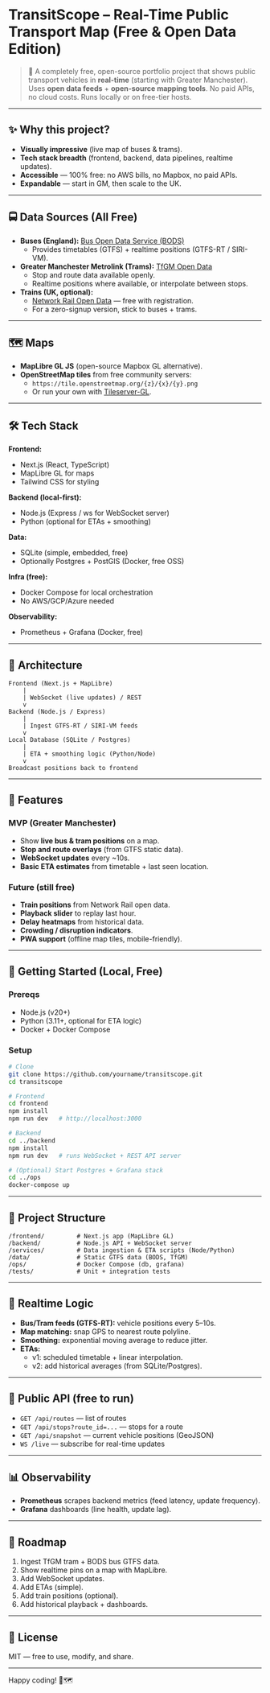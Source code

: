 # TransitScope – Real-Time Public Transport Map (Free & Open Data Edition)

> 🚉 A completely free, open-source portfolio project that shows public transport vehicles in **real-time** (starting with Greater Manchester).  
> Uses **open data feeds** + **open-source mapping tools**. No paid APIs, no cloud costs. Runs locally or on free-tier hosts.

---

## ✨ Why this project?
- **Visually impressive** (live map of buses & trams).  
- **Tech stack breadth** (frontend, backend, data pipelines, realtime updates).  
- **Accessible** — 100% free: no AWS bills, no Mapbox, no paid APIs.  
- **Expandable** — start in GM, then scale to the UK.

---

## 🚍 Data Sources (All Free)
- **Buses (England):** [Bus Open Data Service (BODS)](https://data.bus-data.dft.gov.uk/)  
  - Provides timetables (GTFS) + realtime positions (GTFS-RT / SIRI-VM).  
- **Greater Manchester Metrolink (Trams):** [TfGM Open Data](https://developer.tfgm.com/)  
  - Stop and route data available openly.  
  - Realtime positions where available, or interpolate between stops.  
- **Trains (UK, optional):**  
  - [Network Rail Open Data](https://opendata.nationalrail.co.uk/) — free with registration.  
  - For a zero-signup version, stick to buses + trams.

---

## 🗺️ Maps
- **MapLibre GL JS** (open-source Mapbox GL alternative).  
- **OpenStreetMap tiles** from free community servers:  
  - `https://tile.openstreetmap.org/{z}/{x}/{y}.png`  
  - Or run your own with [Tileserver-GL](https://github.com/maptiler/tileserver-gl).  

---

## 🛠️ Tech Stack
**Frontend:**  
- Next.js (React, TypeScript)  
- MapLibre GL for maps  
- Tailwind CSS for styling  

**Backend (local-first):**  
- Node.js (Express / ws for WebSocket server)  
- Python (optional for ETAs + smoothing)  

**Data:**  
- SQLite (simple, embedded, free)  
- Optionally Postgres + PostGIS (Docker, free OSS)  

**Infra (free):**  
- Docker Compose for local orchestration  
- No AWS/GCP/Azure needed  

**Observability:**  
- Prometheus + Grafana (Docker, free)  

---

## 🧩 Architecture
```
Frontend (Next.js + MapLibre)
    |
    | WebSocket (live updates) / REST
    v
Backend (Node.js / Express)
    |
    | Ingest GTFS-RT / SIRI-VM feeds
    v
Local Database (SQLite / Postgres)
    |
    | ETA + smoothing logic (Python/Node)
    v
Broadcast positions back to frontend
```

---

## 🔮 Features

### MVP (Greater Manchester)
- Show **live bus & tram positions** on a map.  
- **Stop and route overlays** (from GTFS static data).  
- **WebSocket updates** every ~10s.  
- **Basic ETA estimates** from timetable + last seen location.  

### Future (still free)
- **Train positions** from Network Rail open data.  
- **Playback slider** to replay last hour.  
- **Delay heatmaps** from historical data.  
- **Crowding / disruption indicators**.  
- **PWA support** (offline map tiles, mobile-friendly).  

---

## 🏃 Getting Started (Local, Free)

### Prereqs
- Node.js (v20+)  
- Python (3.11+, optional for ETA logic)  
- Docker + Docker Compose  

### Setup
```bash
# Clone
git clone https://github.com/yourname/transitscope.git
cd transitscope

# Frontend
cd frontend
npm install
npm run dev   # http://localhost:3000

# Backend
cd ../backend
npm install
npm run dev   # runs WebSocket + REST API server

# (Optional) Start Postgres + Grafana stack
cd ../ops
docker-compose up
```

---

## 📂 Project Structure
```
/frontend/         # Next.js app (MapLibre GL)
/backend/          # Node.js API + WebSocket server
/services/         # Data ingestion & ETA scripts (Node/Python)
/data/             # Static GTFS data (BODS, TfGM)
/ops/              # Docker Compose (db, grafana)
/tests/            # Unit + integration tests
```

---

## 🔧 Realtime Logic
- **Bus/Tram feeds (GTFS-RT):** vehicle positions every 5–10s.  
- **Map matching:** snap GPS to nearest route polyline.  
- **Smoothing:** exponential moving average to reduce jitter.  
- **ETAs:**  
  - v1: scheduled timetable + linear interpolation.  
  - v2: add historical averages (from SQLite/Postgres).  

---

## 📡 Public API (free to run)
- `GET /api/routes` — list of routes  
- `GET /api/stops?route_id=...` — stops for a route  
- `GET /api/snapshot` — current vehicle positions (GeoJSON)  
- `WS /live` — subscribe for real-time updates  

---

## 📊 Observability
- **Prometheus** scrapes backend metrics (feed latency, update frequency).  
- **Grafana** dashboards (line health, update lag).  

---

## 🚀 Roadmap
1. Ingest TfGM tram + BODS bus GTFS data.  
2. Show realtime pins on a map with MapLibre.  
3. Add WebSocket updates.  
4. Add ETAs (simple).  
5. Add train positions (optional).  
6. Add historical playback + dashboards.  

---

## 📜 License
MIT — free to use, modify, and share.

---

Happy coding! 🚎🗺️
